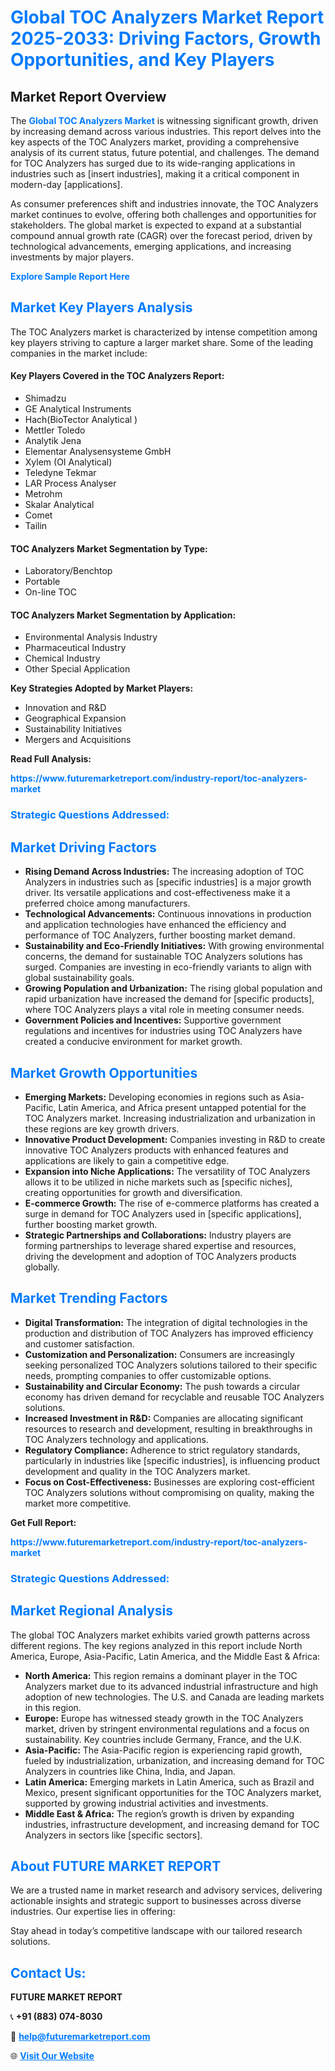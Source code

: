 <h1 style="color: #007BFF;">Global TOC Analyzers Market Report 2025-2033: Driving Factors, Growth Opportunities, and Key Players</h1>

<section id="overview">
<h2>Market Report Overview</h2>
<p>The <a href="https://www.futuremarketreport.com/industry-report/toc-analyzers-market" style="color: #007BFF; text-decoration: none;"><strong>Global TOC Analyzers Market</strong></a> is witnessing significant growth, driven by increasing demand across various industries. This report delves into the key aspects of the TOC Analyzers market, providing a comprehensive analysis of its current status, future potential, and challenges. The demand for TOC Analyzers has surged due to its wide-ranging applications in industries such as [insert industries], making it a critical component in modern-day [applications].</p>
<p>As consumer preferences shift and industries innovate, the TOC Analyzers market continues to evolve, offering both challenges and opportunities for stakeholders. The global market is expected to expand at a substantial compound annual growth rate (CAGR) over the forecast period, driven by technological advancements, emerging applications, and increasing investments by major players.</p>
</section>

<section id="overview">
<p><a href="https://www.futuremarketreport.com/request-sample/reportId=28234" style="color: #007BFF; text-decoration: none;"><strong>Explore Sample Report Here</strong></a></p>
</section>

<section id="key-players">
<h2 style="color: #007BFF;">Market Key Players Analysis</h2>
<p>The TOC Analyzers market is characterized by intense competition among key players striving to capture a larger market share. Some of the leading companies in the market include:</p>
<h4>Key Players Covered in the TOC Analyzers Report:</h4>
<ul><li>Shimadzu</li><li>GE Analytical Instruments</li><li>Hach(BioTector Analytical )</li><li>Mettler Toledo</li><li>Analytik Jena</li><li>Elementar Analysensysteme GmbH</li><li>Xylem (OI Analytical)</li><li>Teledyne Tekmar</li><li>LAR Process Analyser</li><li>Metrohm</li><li>Skalar Analytical</li><li>Comet</li><li>Tailin</li></ul>
<h4>TOC Analyzers Market Segmentation by Type:</h4>
<ul><li>Laboratory/Benchtop</li><li>Portable</li><li>On-line TOC</li></ul>

<h4>TOC Analyzers Market Segmentation by Application:</h4>
<ul><li>Environmental Analysis Industry</li><li>Pharmaceutical Industry</li><li>Chemical Industry</li><li>Other Special Application</li></ul>
<p><strong>Key Strategies Adopted by Market Players:</strong></p>
<ul>
<li>Innovation and R&D</li>
<li>Geographical Expansion</li>
<li>Sustainability Initiatives</li>
<li>Mergers and Acquisitions</li>
</ul>
</section>

<section>
<p><strong>Read Full Analysis: </strong></p><a href="https://www.futuremarketreport.com/industry-report/toc-analyzers-market" style="color: #007BFF; text-decoration: none;"><strong>https://www.futuremarketreport.com/industry-report/toc-analyzers-market</strong></a>
<h3 style="color: #007BFF;">Strategic Questions Addressed:</h3>
</section>

<section id="driving-factors">
<h2 style="color: #007BFF;">Market Driving Factors</h2>
<ul>
<li><strong>Rising Demand Across Industries:</strong> The increasing adoption of TOC Analyzers in industries such as [specific industries] is a major growth driver. Its versatile applications and cost-effectiveness make it a preferred choice among manufacturers.</li>
<li><strong>Technological Advancements:</strong> Continuous innovations in production and application technologies have enhanced the efficiency and performance of TOC Analyzers, further boosting market demand.</li>
<li><strong>Sustainability and Eco-Friendly Initiatives:</strong> With growing environmental concerns, the demand for sustainable TOC Analyzers solutions has surged. Companies are investing in eco-friendly variants to align with global sustainability goals.</li>
<li><strong>Growing Population and Urbanization:</strong> The rising global population and rapid urbanization have increased the demand for [specific products], where TOC Analyzers plays a vital role in meeting consumer needs.</li>
<li><strong>Government Policies and Incentives:</strong> Supportive government regulations and incentives for industries using TOC Analyzers have created a conducive environment for market growth.</li>
</ul>
</section>

<section id="growth-opportunities">
<h2 style="color: #007BFF;">Market Growth Opportunities</h2>
<ul>
<li><strong>Emerging Markets:</strong> Developing economies in regions such as Asia-Pacific, Latin America, and Africa present untapped potential for the TOC Analyzers market. Increasing industrialization and urbanization in these regions are key growth drivers.</li>
<li><strong>Innovative Product Development:</strong> Companies investing in R&D to create innovative TOC Analyzers products with enhanced features and applications are likely to gain a competitive edge.</li>
<li><strong>Expansion into Niche Applications:</strong> The versatility of TOC Analyzers allows it to be utilized in niche markets such as [specific niches], creating opportunities for growth and diversification.</li>
<li><strong>E-commerce Growth:</strong> The rise of e-commerce platforms has created a surge in demand for TOC Analyzers used in [specific applications], further boosting market growth.</li>
<li><strong>Strategic Partnerships and Collaborations:</strong> Industry players are forming partnerships to leverage shared expertise and resources, driving the development and adoption of TOC Analyzers products globally.</li>
</ul>
</section>

<section id="trending-factors">
<h2 style="color: #007BFF;">Market Trending Factors</h2>
<ul>
<li><strong>Digital Transformation:</strong> The integration of digital technologies in the production and distribution of TOC Analyzers has improved efficiency and customer satisfaction.</li>
<li><strong>Customization and Personalization:</strong> Consumers are increasingly seeking personalized TOC Analyzers solutions tailored to their specific needs, prompting companies to offer customizable options.</li>
<li><strong>Sustainability and Circular Economy:</strong> The push towards a circular economy has driven demand for recyclable and reusable TOC Analyzers solutions.</li>
<li><strong>Increased Investment in R&D:</strong> Companies are allocating significant resources to research and development, resulting in breakthroughs in TOC Analyzers technology and applications.</li>
<li><strong>Regulatory Compliance:</strong> Adherence to strict regulatory standards, particularly in industries like [specific industries], is influencing product development and quality in the TOC Analyzers market.</li>
<li><strong>Focus on Cost-Effectiveness:</strong> Businesses are exploring cost-efficient TOC Analyzers solutions without compromising on quality, making the market more competitive.</li>
</ul>
</section>

<section>
<p><strong>Get Full Report: </strong></p><a href="https://www.futuremarketreport.com/industry-report/toc-analyzers-market" style="color: #007BFF; text-decoration: none;"><strong>https://www.futuremarketreport.com/industry-report/toc-analyzers-market</strong></a>
<h3 style="color: #007BFF;">Strategic Questions Addressed:</h3>
</section>


<section id="regional-analysis">
<h2 style="color: #007BFF;">Market Regional Analysis</h2>
<p>The global TOC Analyzers market exhibits varied growth patterns across different regions. The key regions analyzed in this report include North America, Europe, Asia-Pacific, Latin America, and the Middle East & Africa:</p>
<ul>
<li><strong>North America:</strong> This region remains a dominant player in the TOC Analyzers market due to its advanced industrial infrastructure and high adoption of new technologies. The U.S. and Canada are leading markets in this region.</li>
<li><strong>Europe:</strong> Europe has witnessed steady growth in the TOC Analyzers market, driven by stringent environmental regulations and a focus on sustainability. Key countries include Germany, France, and the U.K.</li>
<li><strong>Asia-Pacific:</strong> The Asia-Pacific region is experiencing rapid growth, fueled by industrialization, urbanization, and increasing demand for TOC Analyzers in countries like China, India, and Japan.</li>
<li><strong>Latin America:</strong> Emerging markets in Latin America, such as Brazil and Mexico, present significant opportunities for the TOC Analyzers market, supported by growing industrial activities and investments.</li>
<li><strong>Middle East & Africa:</strong> The region’s growth is driven by expanding industries, infrastructure development, and increasing demand for TOC Analyzers in sectors like [specific sectors].</li>
</ul>
</section>

<footer>
<h2 style="color: #007BFF;">About FUTURE MARKET REPORT</h2>
<p>We are a trusted name in market research and advisory services, delivering actionable insights and strategic support to businesses across diverse industries. Our expertise lies in offering:</p>

<p>Stay ahead in today’s competitive landscape with our tailored research solutions.</p>

<h2 style="color: #007BFF;">Contact Us:</h2>
<p><strong>FUTURE MARKET REPORT</strong></p>
<p>📞 <strong>+91 (883) 074-8030</strong></p>
<p>📧 <strong><a href="mailto:help@futuremarketreport.com" style="color: #007BFF;">help@futuremarketreport.com</a></strong></p>
<p>🌐 <strong><a href="https://www.futuremarketreport.com/" style="color: #007BFF;">Visit Our Website</a></strong></p>
</footer>